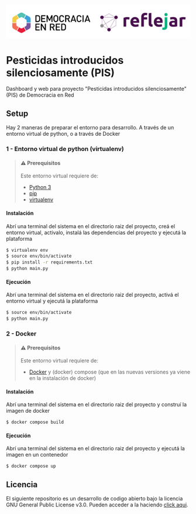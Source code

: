 ![Header](assets/img/ryder_isologotipos.png)

# Pesticidas introducidos silenciosamente (PIS)

Dashboard y web para proyecto "Pesticidas introducidos silenciosamente" (PIS) de Democracia en Red


## Setup

Hay 2 maneras de preparar el entorno para desarrollo. A través de un entorno virtual de python, o a través de Docker

### 1 - Entorno virtual de python (virtualenv)

> #### ⚠️ Prerequisitos
> 
> Este entorno virtual requiere de:
> - [Python 3](https://www.python.org/)
> - [pip](https://www.pypi.org/)
> - [virtualenv](https://pypi.org/project/virtualenv/)

#### Instalación

Abrí una terminal del sistema en el directorio raiz del proyecto, creá el entorno virtual, activalo, instalá las dependencias del proyecto y ejecutá la plataforma

```bash
$ virtualenv env
$ source env/bin/activate
$ pip install -r requirements.txt
$ python main.py
```

#### Ejecución

Abrí una terminal del sistema en el directorio raiz del proyecto, activá el entorno virtual y ejecutá la plataforma


```bash
$ source env/bin/activate
$ python main.py
```

### 2 - Docker

> #### ⚠️ Prerequisitos
> 
> Este entorno virtual requiere de:
> - [Docker](https://docs.docker.com/engine/install/_) y (docker) compose (que en las nuevas versiones ya viene en la instalación de docker)

#### Instalación

Abrí una terminal del sistema en el directorio raiz del proyecto y construí la imagen de docker

```bash
$ docker compose build
```

#### Ejecución

Abrí una terminal del sistema en el directorio raiz del proyecto y ejecutá la imagen en un contenedor

```bash
$ docker compose up
```

## Licencia

El siguiente repositorio es un desarrollo de codigo abierto bajo la licencia GNU General Public License v3.0. Pueden acceder a la haciendo [click aqui](./LICENSE).

